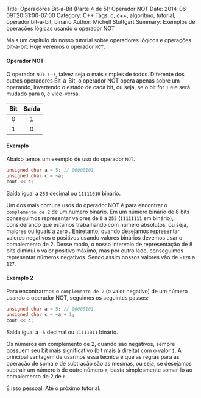 Title: Operadores Bit-a-Bit (Parte 4 de 5): Operador NOT
Date: 2014-06-09T20:31:00-07:00
Category: C++
Tags: c, c++, algoritmo, tutorial, operador bit-a-bit, binario
Author: Michell Stuttgart
Summary: Exemplos de operações lógicas usando o operador NOT

Mais um capítulo do nosso tutorial sobre operadores lógicos e operações bit-a-bit.
Hoje veremos o operador `NOT`.

#### Operador NOT

O operador `NOT (~)`, talvez seja o mais simples de todos. Diferente dos outros operadores Bit-a-Bit, o operador NOT opera apenas sobre um operando, invertendo o estado de cada bit, ou seja, se o bit for `1` ele será mudado para `0`, e vice-versa.

Bit|Saída
:---:|:-:
0|1
1|0

#### Exemplo

Abaixo temos um exemplo de uso do operador `NOT`.

```cpp
unsigned char a = 5; // 00000101
unsigned char c = ~a;
cout << c;
```
Saída igual a `250` decimal ou `11111010` binário.

Um dos mais comuns usos do operador NOT é para encontrar o `complemento de 2` de um número binário. Em um número binário de 8 bits conseguimos representar valores de `0` a `255` (`11111111` em binário), considerando que estamos trabalhando com número absolutos, ou seja, maiores ou iguais a zero . Entretanto, quando desejamos representar valores negativos e positivos usando valores binários devemos usar o complemento de 2. Desse modo, o nosso intervalo de representação de 8 bits diminui o valor positivo máximo, mas por outro lado, conseguimos representar números negativos. Sendo assim nossos valores vão de `-128` a `127`.

#### Exemplo 2

Para encontrarmos o `complemento de 2` (o valor negativo) de um número usando o operador NOT, seguimos os seguintes passos:

```cpp
unsigned char a = 5; // 00000101
unsigned char c = ~a + 1;
cout << c;
```
Saída igual a `-5` decimal ou `11111011` binário.

Os números em complemento de 2, quando são negativos, sempre possuem seu bit mais significativo (bit mais à direita) com o valor `1`. A principal vantagem de usarmos essa técnica é que as regras para as operação de soma e de subtração são as mesmas, ou seja, se desejamos subtrair um número `b` de outro número `a`, basta simplesmente somar-lo ao complemento de 2 de `b`.

É isso pessoal. Até o próximo tutorial.
